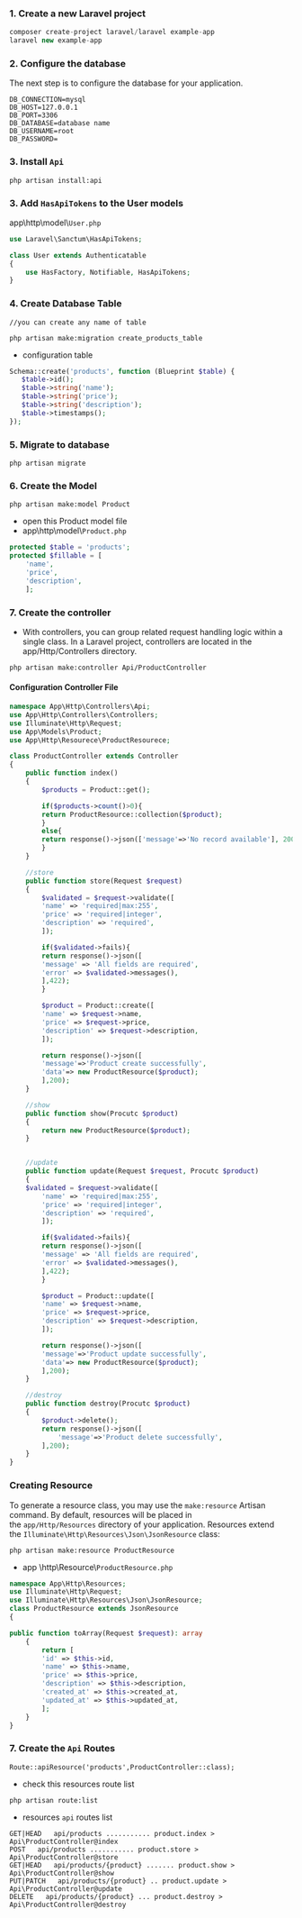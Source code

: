 ### 1. Create a new Laravel project

```php
composer create-project laravel/laravel example-app
laravel new example-app
```
### 2. Configure the database
The next step is to configure the database for your application.

```mysql
DB_CONNECTION=mysql
DB_HOST=127.0.0.1
DB_PORT=3306
DB_DATABASE=database name
DB_USERNAME=root
DB_PASSWORD=
```

### 3. Install `Api`

```
php artisan install:api
```

### 3. Add `HasApiTokens` to the User models
app\\http\\model\\`User.php`

```php
use Laravel\Sanctum\HasApiTokens;

class User extends Authenticatable
{
    use HasFactory, Notifiable, HasApiTokens;
}
```

### 4. Create Database Table

```
//you can create any name of table

php artisan make:migration create_products_table
```
* configuration table
```php
Schema::create('products', function (Blueprint $table) {
   $table->id();
   $table->string('name');
   $table->string('price');
   $table->string('description');
   $table->timestamps();
});
```
### 5. Migrate to database

```
php artisan migrate
```
### 6. Create the Model

```
php artisan make:model Product
```
* open this Product model file
* app\\http\\model\\`Product.php`

```php
protected $table = 'products';
protected $fillable = [
	'name',
	'price',
	'description',
    ];
```

### 7. Create the controller
* With controllers, you can group related request handling logic within a single class. In a Laravel project, controllers are located in the app/Http/Controllers directory.

```
php artisan make:controller Api/ProductController
```

#### Configuration Controller File

```php
namespace App\Http\Controllers\Api;
use App\Http\Controllers\Controllers;
use Illuminate\Http\Request;
use App\Models\Product;
use App\Http\Resourece\ProductResourece;

class ProductController extends Controller
{
	public function index()
    {
		$products = Product::get();

		if($products->count()>0){
		return ProductResource::collection($product);
		}
		else{
		return response()->json(['message'=>'No record available'], 200);
		}
    }

	//store 
	public function store(Request $request)
    {
		$validated = $request->validate([
		'name' => 'required|max:255',
		'price' => 'required|integer',
		'description' => 'required',
		]);

		if($validated->fails){
		return response()->json([
		'message' => 'All fields are required',
		'error' => $validated->messages(),
		],422);
		}

		$product = Product::create([
		'name' => $request->name,
		'price' => $request->price,
		'description' => $request->description,
		]);

		return response()->json([
		'message'=>'Product create successfully',
		'data'=> new ProductResource($product);
		],200);
    }

	//show 
	public function show(Procutc $product)
    {
		return new ProductResource($product);
    }


	//update
	public function update(Request $request, Procutc $product)
    {
	$validated = $request->validate([
		'name' => 'required|max:255',
		'price' => 'required|integer',
		'description' => 'required',
		]);

		if($validated->fails){
		return response()->json([
		'message' => 'All fields are required',
		'error' => $validated->messages(),
		],422);
		}

		$product = Product::update([
		'name' => $request->name,
		'price' => $request->price,
		'description' => $request->description,
		]);

		return response()->json([
		'message'=>'Product update successfully',
		'data'=> new ProductResource($product);
		],200);
    }

	//destroy
	public function destroy(Procutc $product)
    {
		$product->delete();
		return response()->json([
			'message'=>'Product delete successfully',
		],200);
    }
}
```

### Creating Resource
To generate a resource class, you may use the `make:resource` Artisan command. By default, resources will be placed in the `app/Http/Resources` directory of your application. Resources extend the `Illuminate\Http\Resources\Json\JsonResource` class:

```
php artisan make:resource ProductResource
```

* app \\http\\Resource\\`ProductResource.php`

```php
namespace App\Http\Resources;
use Illuminate\Http\Request;
use Illuminate\Http\Resources\Json\JsonResource;
class ProductResource extends JsonResource
{

public function toArray(Request $request): array
	{
		return [
		'id' => $this->id,
		'name' => $this->name,
		'price' => $this->price,
		'description' => $this->description,
		'created_at' => $this->created_at,
		'updated_at' => $this->updated_at,
		];
	}
}
```
### 7. Create the `Api` Routes

```
Route::apiResource('products',ProductController::class);
```
* check this resources route list
```
php artisan route:list
```
* resources `api` routes list
```
GET|HEAD   api/products ........... product.index > Api\ProductController@index
POST   api/products ........... product.store > Api\ProductController@store
GET|HEAD   api/products/{product} ....... product.show > Api\ProductController@show
PUT|PATCH   api/products/{product} .. product.update > Api\ProductController@update
DELETE   api/products/{product} ... product.destroy > Api\ProductController@destroy
```